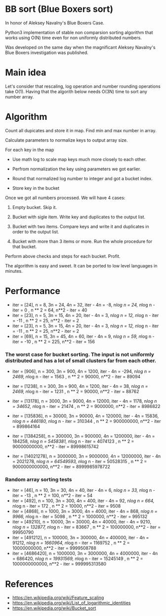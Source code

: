 # BB sort (Blue Boxers sort)

In honor of Aleksey Navalny's Blue Boxers Case.

Python3 implementation of stable non comparsion sorting algorithm that works  using O(N) time even for non uniformly distributed numbers.

Was developed on the same day when the magnificant Aleksey Navalny's Blue Boxers investigation was published. 

# Main idea

Let's consider that rescaling, log operation and number rounding operations take O(1). Having that the algorith below needs O(3N) time to sort any number array.

# Algorithm

Count all dupicates and store it in map. Find min and max number in array.

Calculate parameters to normalize keys to output array size.

For each key in the map

- Use math log to scale map keys much more closely to each other. 

- Perfrom normalization the key using parameters we got earlier.

- Round that normalized log number to integer and got a bucket index.

- Store key in the bucket

Once we got all numbers processed. We will have 4 cases: 

1. Empty bucket. Skip it.

2. Bucket with sigle item. Write key and duplicates to the output list.

3. Bucket with two items. Compare keys and write it and duplicates in order to the output list.

4. Bucket with more than 3 items or more. Run the whole procedure for that bucket.

Perform above checks and steps for each bucket. Profit. 

The algorithm is easy and sweet. It can be ported to low level languages in minutes.

# Performance

- iter = [24], n = 8, 3n = 24, 4n = 32, iter - 4n = -8, n*log n = 24, n*log n - iter = 0 , n ** 2 = 64, n**2 - iter = 40
- iter = [23], n = 5, 3n = 15, 4n = 20, iter - 4n = 3, n*log n = 12, n*log n - iter = -11 , n ** 2 = 25, n**2 - iter = 2
- iter = [23], n = 5, 3n = 15, 4n = 20, iter - 4n = 3, n*log n = 12, n*log n - iter = -11 , n ** 2 = 25, n**2 - iter = 2
- iter = [69], n = 15, 3n = 45, 4n = 60, iter - 4n = 9, n*log n = 59, n*log n - iter = -10 , n ** 2 = 225, n**2 - iter = 156

### The worst case for bucket sorting. The input is not uniformly distributed and has a lot of small clusters far from each other.
- iter = [906], n = 300, 3n = 900, 4n = 1200, iter - 4n = -294, n*log n = 2469, n*log n - iter = 1563 , n ** 2 = 90000, n**2 - iter = 89094

- iter = [1238], n = 300, 3n = 900, 4n = 1200, iter - 4n = 38, n*log n = 2469, n*log n - iter = 1231 , n ** 2 = 90000, n**2 - iter = 88762
- iter = [13178], n = 3000, 3n = 9000, 4n = 12000, iter - 4n = 1178, n*log n = 34652, n*log n - iter = 21474 , n ** 2 = 9000000, n**2 - iter = 8986822
- iter = [135836], n = 30000, 3n = 90000, 4n = 120000, iter - 4n = 15836, n*log n = 446180, n*log n - iter = 310344 , n ** 2 = 900000000, n**2 - iter = 899864164
- iter = [1384258], n = 300000, 3n = 900000, 4n = 1200000, iter - 4n = 184258, n*log n = 5458381, n*log n - iter = 4074123 , n ** 2 = 90000000000, n**2 - iter = 89998615742

- iter = [14021278], n = 3000000, 3n = 9000000, 4n = 12000000, iter - 4n = 2021278, n*log n = 64549593, n*log n - iter = 50528315 , n ** 2 = 9000000000000, n**2 - iter = 8999985978722

### Random array sorting tests 
- iter = [46], n = 10, 3n = 30, 4n = 40, iter - 4n = 6, n*log n = 33, n*log n - iter = -13 , n ** 2 = 100, n**2 - iter = 54
- iter = [492], n = 100, 3n = 300, 4n = 400, iter - 4n = 92, n*log n = 664, n*log n - iter = 172 , n ** 2 = 10000, n**2 - iter = 9508
- iter = [4868], n = 1000, 3n = 3000, 4n = 4000, iter - 4n = 868, n*log n = 9966, n*log n - iter = 5098 , n ** 2 = 1000000, n**2 - iter = 995132
- iter = [49210], n = 10000, 3n = 30000, 4n = 40000, iter - 4n = 9210, n*log n = 132877, n*log n - iter = 83667 , n ** 2 = 100000000, n**2 - iter = 99950790
- iter = [491212], n = 100000, 3n = 300000, 4n = 400000, iter - 4n = 91212, n*log n = 1660964, n*log n - iter = 1169752 , n ** 2 = 10000000000, n**2 - iter = 9999508788
- iter = [4686420], n = 1000000, 3n = 3000000, 4n = 4000000, iter - 4n = 686420, n*log n = 19931569, n*log n - iter = 15245149 , n ** 2 = 1000000000000, n**2 - iter = 999995313580

# References

- https://en.wikipedia.org/wiki/Feature_scaling
- https://en.wikipedia.org/wiki/List_of_logarithmic_identities
- https://en.wikipedia.org/wiki/Bucket_sort
